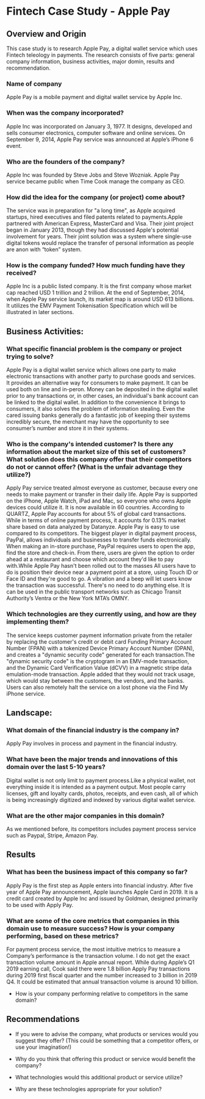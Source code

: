 # Fintech Case Study - Apple Pay

## Overview and Origin
This case study is to research Apple Pay, a digital wallet service which uses Fintech teleology in payments. The research consists of five parts: general company information, business activities, major domin, results and recommendation. 

### Name of company
  
 Apple Pay is a mobile payment and digital wallet service by Apple Inc. 

### When was the company incorporated?

Apple Inc was incorporated on January 3, 1977. It designs, developed and sells consumer electronics, computer software and online services. On September 9, 2014, Apple Pay service was announced at Apple’s iPhone 6 event. 

### Who are the founders of the company?

Apple Inc was founded by Steve Jobs and Steve Wozniak. Apple Pay service became public when Time Cook manage the company as CEO.

### How did the idea for the company (or project) come about?

The service was in preparation for "a long time", as Apple acquired startups, hired executives and filed patents related to payments.Apple partnered with American Express, MasterCard and Visa. Their joint project began in January 2013, though they had discussed Apple's potential involvement for years. Their joint solution was a system where single-use digital tokens would replace the transfer of personal information as people are anon with “token” system.

### How is the company funded? How much funding have they received?

Apple Inc is a public listed company. It is the first company whose market cap reached USD 1 trillion and 2 trillion.  At the end of September, 2014, when Apple Pay service launch, its market map is around USD 613 billions. It utilizes the EMV Payment Tokenisation Specification which will be illustrated in later sections. 

## Business Activities:

### What specific financial problem is the company or project trying to solve?

Apple Pay is a digital wallet service which allows one party to make electronic transactions with another party to purchase goods and services. It provides an alternative way for consumers to make payment. It can be used both on line and in-peron. Money can be deposited in the digital wallet prior to any transactions or, in other cases, an individual's bank account can be linked to the digital wallet. 
In addition to the convenience it brings to consumers, it also solves the problem of information stealing. Even the cared issuing banks generally do a fantastic job of keeping their systems incredibly secure, the merchant may have the opportunity to see consumer’s number and store it in their systems. 

### Who is the company's intended customer?  Is there any information about the market size of this set of customers?What solution does this company offer that their competitors do not or cannot offer? (What is the unfair advantage they utilize?)

Apply Pay service treated almost everyone as customer, because every one needs to make payment or transfer in their daily life. Apple Pay is supported on the iPhone, Apple Watch, iPad and Mac, so everyone who owns Apple devices could utilize it.
It is now available in 60 countries. According to QUARTZ, Apple Pay accounts for about 5% of global card transactions.  While in terms of online payment process, it accounts for 0.13% market share based on data analyzed by Datanyze. 
Apple Pay is easy to use compared to its competitors. The biggest player in digital payment process, PayPal, allows individuals and businesses to transfer funds electronically. When making an in-store purchase, PayPal requires users to open the app, find the store and check-in. From there, users are given the option to order ahead at a restaurant and choose which account they'd like to pay with.While Apple Pay hasn't been rolled out to the masses All users have to do is position their device near a payment point at a store, using Touch ID or Face ID and they're good to go. A vibration and a beep will let users know the transaction was successful. There's no need to do anything else. It is can be used in the public transport networks such as Chicago Transit Authority’s Ventra or the New York MTA’s OMNY.

### Which technologies are they currently using, and how are they implementing them? 
The service keeps customer payment information private from the retailer by replacing the customer's credit or debit card Funding Primary Account Number (FPAN) with a tokenized Device Primary Account Number (DPAN), and creates a "dynamic security code" generated for each transaction.The "dynamic security code" is the cryptogram in an EMV-mode transaction, and the Dynamic Card Verification Value (dCVV) in a magnetic stripe data emulation-mode transaction. Apple added that they would not track usage, which would stay between the customers, the vendors, and the banks. Users can also remotely halt the service on a lost phone via the Find My iPhone service.

## Landscape:
### What domain of the financial industry is the company in?
Apply Pay involves in process and payment in the financial industry. 

### What have been the major trends and innovations of this domain over the last 5-10 years?
Digital wallet is not only limit to payment process.Like a physical wallet, not everything inside it is intended as a payment output. Most people carry licenses, gift and loyalty cards, photos, receipts, and even cash, all of which is being increasingly digitized and indexed by various digital wallet service. 

### What are the other major companies in this domain?
As we mentioned before, its competitors includes payment process service such as Paypal, Stripe, Amazon Pay. 


## Results
### What has been the business impact of this company so far?
Apply Pay is the first step as Apple enters into financial industry. After five year of Apple Pay announcement, Apple launches Apple Card in 2019. It is a credit card created by Apple Inc and issued by Goldman, designed primarily to be used with Apply Pay. 

### What are some of the core metrics that companies in this domain use to measure success? How is your company performing, based on these metrics?
For payment process service, the most intuitive metrics to measure a Company’s performance is the transaction volume. I do not get the exact transaction volume amount in Apple annual report. While during Apple’s Q1 2019 earning call, Cook said there were 1.8 billion Apply Pay transactions during 2019 first fiscal quarter and the number increased to 3 billion in 2019 Q4. It could be estimated that annual transaction volume is around 10 billion.

* How is your company performing relative to competitors in the same domain?


## Recommendations

* If you were to advise the company, what products or services would you suggest they offer? (This could be something that a competitor offers, or use your imagination!)

* Why do you think that offering this product or service would benefit the company?

* What technologies would this additional product or service utilize?

* Why are these technologies appropriate for your solution?
